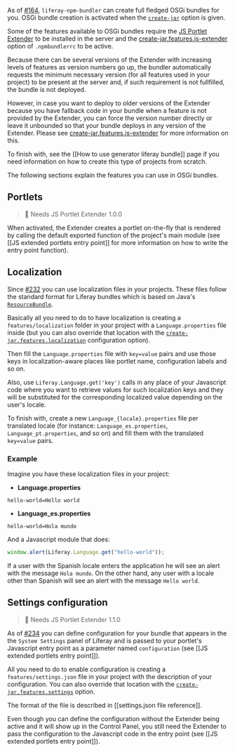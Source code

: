 As of [#164](https://github.com/liferay/liferay-npm-build-tools/issues/164), `liferay-npm-bundler` can create full fledged OSGi bundles for you. OSGi bundle creation is activated when the [`create-jar`]([[.npmbundlerrc-file-reference#create-jar]]) option is given.

Some of the features available to OSGi bundles require the [JS Portlet Extender](https://web.liferay.com/marketplace/-/mp/application/115542926) to be installed in the server and the [create-jar.features.js-extender](.npmbundlerrc-file-reference#create-jar.features.js-extender) option of `.npmbundlerrc` to be active.

Because there can be several versions of the Extender with increasing levels of features as version numbers go up, the bundler automatically requests the minimum necessary version (for all features used in your project) to be present at the server and, if such requirement is not fullfilled, the bundle is not deployed.

However, in case you want to deploy to older versions of the Extender because you have fallback code in your bundle when a feature is not provided by the Extender, you can force the version number directly or leave it unbounded so that your bundle deploys in any version of the Extender. Please see [create-jar.features.js-extender](.npmbundlerrc-file-reference#create-jar.features.js-extender) for more information on this.

To finish with, see the [[How to use generator liferay bundle]] page if you need information on how to create this type of projects from scratch.

The following sections explain the features you can use in OSGi bundles.

## Portlets

> 👀 Needs JS Portlet Extender 1.0.0

When activated, the Extender creates a portlet on-the-fly that is rendered by calling the default exported function of the project's main module (see [[JS extended portlets entry point]] for more information on how to write the entry point function).

## Localization

Since [#232](https://github.com/liferay/liferay-npm-build-tools/issues/232) you can use localization files in your projects. These files follow the standard format for Liferay bundles which is based on Java's [`ResourceBundle`](https://docs.oracle.com/javase/7/docs/api/java/util/ResourceBundle.html).

Basically all you need to do to have localization is creating a `features/localization` folder in your project with a `Language.properties` file inside (but you can also override that location with the [`create-jar.features.localization`]([[.npmbundlerrc-file-reference#create-jar.features.localization]]) configuration option).

Then fill the `Language.properties` file with `key=value` pairs and use those keys in localization-aware places like portlet name, configuration labels and so on.

Also, use `Liferay.Language.get('key')` calls in any place of your Javascript code where you want to retrieve values for such localization keys and they will be substituted for the corresponding localized value depending on the user's locale.

To finish with, create a new `Language_{locale}.properties` file per translated locale (for instance: `Language_es.properties`, `Language_pt.properties`, and so on) and fill them with the translated `key=value` pairs.

### Example

Imagine you have these localization files in your project:

- **Language.properties**

```properties
hello-world=Hello world
```

- **Language_es.properties**

```properties
hello-world=Hola mundo
```

And a Javascript module that does:

```javascript
window.alert(Liferay.Language.get("hello-world"));
```

If a user with the Spanish locale enters the application he will see an alert with the message `Hola mundo`. On the other hand, any user with a locale other than Spanish will see an alert with the message `Hello world`.

## Settings configuration

> 👀 Needs JS Portlet Extender 1.1.0

As of [#234](https://github.com/liferay/liferay-npm-build-tools/issues/234) you can define configuration for your bundle that appears in the the `System Settings` panel of Liferay and is passed to your portlet's Javascript entry point as a parameter named `configuration` (see [[JS extended portlets entry point]]).

All you need to do to enable configuration is creating a `features/settings.json` file in your project with the description of your configuration. You can also override that location with the [`create-jar.features.settings`]([[.npmbundlerrc-file-reference#create-jar.features.settings]]) option.

The format of the file is described in [[settings.json file reference]].

Even though you can define the configuration without the Extender being active and it will show up in the Control Panel, you still need the Extender to pass the configuration to the Javascript code in the entry point (see [[JS extended portlets entry point]]).
